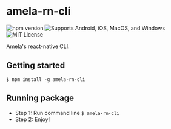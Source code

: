 # amela-rn-cli
![npm version](https://img.shields.io/npm/v/amela-rn-cli.svg) ![Supports Android, iOS, MacOS, and Windows](https://img.shields.io/badge/platforms-android%20|%20ios|%20macos|%20windows-lightgrey.svg) ![MIT License](https://img.shields.io/npm/l/amela-rn-cli.svg)

Amela's react-native CLI.

## Getting started
`$ npm install -g amela-rn-cli`

## Running package
* Step 1: Run command line `$ amela-rn-cli`
* Step 2: Enjoy!
